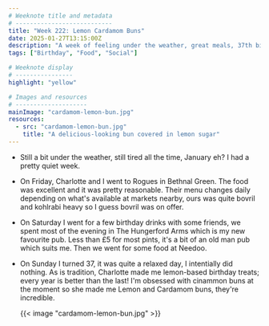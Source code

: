 ```yaml
---
# Weeknote title and metadata
# ---------------------------
title: "Week 222: Lemon Cardamom Buns"
date: 2025-01-27T13:15:00Z
description: "A week of feeling under the weather, great meals, 37th birthdays, some nice local drinks, and delicious baked treats."
tags: ["Birthday", "Food", "Social"]

# Weeknote display
# ----------------
highlight: "yellow"

# Images and resources
# --------------------
mainImage: "cardamom-lemon-bun.jpg"
resources:
  - src: "cardamom-lemon-bun.jpg"
    title: "A delicious-looking bun covered in lemon sugar"
---
```


  * Still a bit under the weather, still tired all the time, January eh? I had a pretty quiet week.

  * On Friday, Charlotte and I went to Rogues in Bethnal Green. The food was excellent and it was pretty reasonable. Their menu changes daily depending on what's available at markets nearby, ours was quite bovril and kohlrabi heavy so I guess bovril was on offer.

  * On Saturday I went for a few birthday drinks with some friends, we spent most of the evening in The Hungerford Arms which is my new favourite pub. Less than £5 for most pints, it's a bit of an old man pub which suits me. Then we went for some food at Needoo.

  * On Sunday I turned 37, it was quite a relaxed day, I intentially did nothing. As is tradition, Charlotte made me lemon-based birthday treats; every year is better than the last! I'm obsessed with cinammon buns at the moment so she made me Lemon and Cardamom buns, they're incredible.

    {{< image "cardamom-lemon-bun.jpg" >}}
